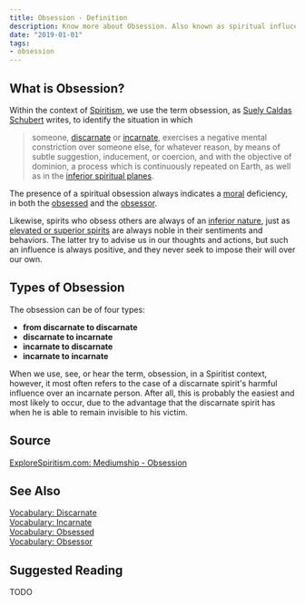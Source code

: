 ```yaml
---
title: Obsession - Definition
description: Know more about Obsession. Also known as spiritual influcence.
date: "2019-01-01"
tags:
- obsession
---
```


## What is Obsession?
Within the context of [Spiritism](/spiritism), we use the term obsession, as [Suely Caldas Schubert](/bio/suely-schubert) writes,
to identify the situation in which 

> someone, [discarnate](/about/discarnate) or [incarnate](/about/incarnate),
exercises a negative mental constriction over someone else, for whatever reason, by means of subtle suggestion, 
inducement, or coercion, and with the objective of dominion, a process which is continuously repeated on 
Earth, as well as in the [inferior spiritual planes](/about/inferior-plan).

The presence of a spiritual obsession always indicates a [moral](/about/moral) deficiency, 
in both the [obsessed](/about/obsessed) and the [obsessor](/about/obsessor).

Likewise, spirits who obsess others are always of an [inferior nature](/about/inferior-spirits),
just as [elevated or superior spirits](/about/superior-spirits) are always noble in their sentiments and behaviors.
The latter try to advise us in our thoughts and actions, but such an influence is always positive,
and they never seek to impose their will over our own.

## Types of Obsession
The obsession can be of four types:

* **from discarnate to discarnate**
* **discarnate to incarnate**
* **incarnate to discarnate**
* **incarnate to incarnate**

When we use, see, or hear the term, obsession, in a Spiritist context, however, it most often refers to the case of a discarnate 
spirit's harmful influence over an incarnate person. After all, this is probably the easiest and most likely to occur,
due to the advantage that the discarnate spirit has when he is able to remain invisible to his victim.


## Source
[ExploreSpiritism.com: Mediumship - Obsession](//www.explorespiritism.com/Science_Obsession_Intro%20Def_Intro.htm)

## See Also
[Vocabulary: Discarnate](/about/discarnate)  
[Vocabulary: Incarnate](/about/incarnate)  
[Vocabulary: Obsessed](/about/obsessed)  
[Vocabulary: Obsessor](/about/obsessor)  

## Suggested Reading
TODO

